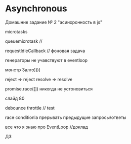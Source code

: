 # Asynchronous
Домашние задание № 2 "асинхронность в js"



microtasks

queuemicrotask // 

requestldleCallback //  фоновая задача

генераторы не учавствуют в eventloop

монстр Залго))))


reject => reject resolve => resolve

promise.race([]) никогда не устоновиться

слайд 80

debounce throttle // test

race conditionla прерывать предыдущие запросы/ответы


все что я знаю про EventLoop  //доклад

ДЗ

